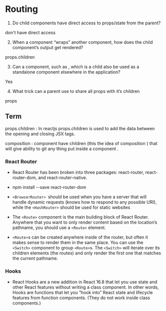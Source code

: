 # Routing

1. Do child components have direct access to props/state from the parent?

 don't have direct access

2. When a component “wraps” another component, how does the child component’s output get rendered?

props.children

3. Can a component, such as <Content />, which is a child also be used as a standalone component elsewhere in the application?

Yes

4. What trick can a parent use to share all props with it’s children

props

## Term

props.children : In reactjs props.children is used to add the data between the opening and closing JSX tags.

composition : component have children (this the idea of composition ) that will give ability to git any thing put inside a component .

### React Router

* React Router has been broken into three packages: react-router, react-router-dom, and react-router-native.

* npm install --save react-router-dom

* `<BrowserRouter> `should be used when you have a server that will handle dynamic requests (knows how to respond to any possible URI), while the `<HashRouter>` should be used for static websites 

* The `<Route>` component is the main building block of React Router. Anywhere that you want to only render content based on the location’s pathname, you should use a `<Route>` element.

* `<Route>`s can be created anywhere inside of the router, but often it makes sense to render them in the same place. You can use the `<Switch>` component to group `<Route>`s. The `<Switch>` will iterate over its children elements (the routes) and only render the first one that matches the current pathname.

### Hooks

* React Hooks are a new addition in React 16.8 that let you use state and other React features without writing a class component. In other words, Hooks are functions that let you “hook into” React state and lifecycle features from function components. (They do not work inside class components.)

